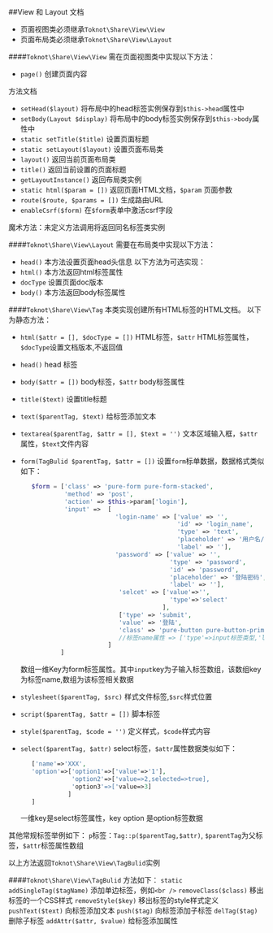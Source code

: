 ##View 和 Layout 文档
* 页面视图类必须继承`Toknot\Share\View\View`
* 页面布局类必须继承`Toknot\Share\View\Layout`

####`Toknot\Share\View\View`
需在页面视图类中实现以下方法：
* `page()` 创建页面内容

方法文档
* `setHead($layout)` 将布局中的head标签实例保存到`$this->head`属性中
* `setBody(Layout $display)` 将布局中的body标签实例保存到`$this->body`属性中
* `static setTitle($title)`  设置页面标题
* `static setLayout($layout)` 设置页面布局类
* `layout()` 返回当前页面布局类
* `title()` 返回当前设置的页面标题
* `getLayoutInstance()` 返回布局类实例
* `static html($param = [])` 返回页面HTML文档，`$param` 页面参数
* `route($route, $params = [])` 生成路由URL
* `enableCsrf($form)`   在`$form`表单中激活csrf字段

魔术方法：未定义方法调用将返回同名标签类实例

####`Toknot\Share\View\Layout`
需要在布局类中实现以下方法：
* `head()` 本方法设置页面head头信息
以下方法为可选实现：
* `html()` 本方法返回html标签属性
* `docType` 设置页面doc版本
* `body()` 本方法返回body标签属性

####`Toknot\Share\View\Tag`
本类实现创建所有HTML标签的HTML文档。
以下为静态方法：
* `html($attr = [], $docType = [])` HTML标签，`$attr` HTML标签属性，`$docType`设置文档版本,不返回值
* `head()`   head 标签
* `body($attr = [])` body标签，`$attr` body标签属性
* `title($text)` 设置title标题
* `text($parentTag, $text)` 给标签添加文本
* `textarea($parentTag, $attr = [], $text = '')` 文本区域输入框，`$attr`属性，`$text`文件内容
* `form(TagBulid $parentTag, $attr = [])` 设置`form`标单数据，数据格式类似如下：
     ```php
        $form = ['class' => 'pure-form pure-form-stacked', 
                 'method' => 'post', 
                 'action' => $this->param['login'],
                 'input' =>  [
                               'login-name' => ['value' => '', 
                                                'id' => 'login_name', 
                                                'type' => 'text', 
                                                'placeholder' => '用户名/邮件/手机号', 
                                                'label' => ''],
                               'password' => ['value' => '', 
                                              'type' => 'password',
                                              'id' => 'password', 
                                              'placeholder' => '登陆密码', 
                                              'label' => ''],
                                'selcet' => ['value'=>'',
                                              'type'=>'select'
                                            ],
                                ['type' => 'submit', 
                                'value' => '登陆', 
                                'class' => 'pure-button pure-button-primary'],
                                //标签name属性 => ['type'=>input标签类型,'label'=> 使用label标签包含input ......]
                             ]
                ]
    ```
    数组一维Key为form标签属性。其中`input`key为子输入标签数组，该数组key为标签name,数组为该标签相关数据

* `stylesheet($parentTag, $src)` 样式文件标签,`$src`样式位置
* `script($parentTag, $attr = [])` 脚本标签
* `style($parentTag, $code = '')` 定义样式，`$code`样式内容
* `select($parentTag, $attr)`   select标签，`$attr`属性数据类似如下：

     ```php
        ['name'=>'XXX',
        'option'=>['option1'=>['value'=>'1'],
                   'option2'=>['value=>2,selected=>true],
                   'option3'=>['value=>3]
                  ]
        ]
    ```
    一维key是select标签属性，key option 是option标签数据

其他常规标签举例如下：
`p`标签：`Tag::p($parentTag,$attr)`, `$parentTag`为父标签，`$attr`标签属性数组

以上方法返回`Toknot\Share\View\TagBulid`实例

####`Toknot\Share\View\TagBulid`
方法如下：
`static addSingleTag($tagName)` 添加单边标签，例如`<br />`
`removeClass($class)` 移出标签的一个CSS样式
`removeStyle($key)` 移出标签的style样式定义
`pushText($text)` 向标签添加文本
`push($tag)` 向标签添加子标签
`delTag($tag)`删除子标签
`addAttr($attr, $value)` 给标签添加属性



